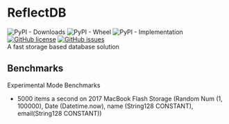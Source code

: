 # ReflectDB   
![PyPI - Downloads](https://img.shields.io/pypi/dw/reflectdb?style=flat-square) ![PyPI - Wheel](https://img.shields.io/pypi/wheel/reflectdb?style=flat-square) ![PyPI - Implementation](https://img.shields.io/pypi/implementation/reflectdb?style=flat-square) [![GitHub license](https://img.shields.io/github/license/Ow1e/ReflectDB?style=flat-square)](https://github.com/Ow1e/ReflectDB/blob/master/LICENSE) [![GitHub issues](https://img.shields.io/github/issues/Ow1e/ReflectDB?style=flat-square)](https://github.com/Ow1e/ReflectDB/issues)  
A fast storage based database solution 

## Benchmarks
Experimental Mode Benchmarks
 - 5000 items a second on 2017 MacBook Flash Storage (Random Num (1, 100000), Date (Datetime.now), name (String128 CONSTANT), email(String128 CONSTANT))
